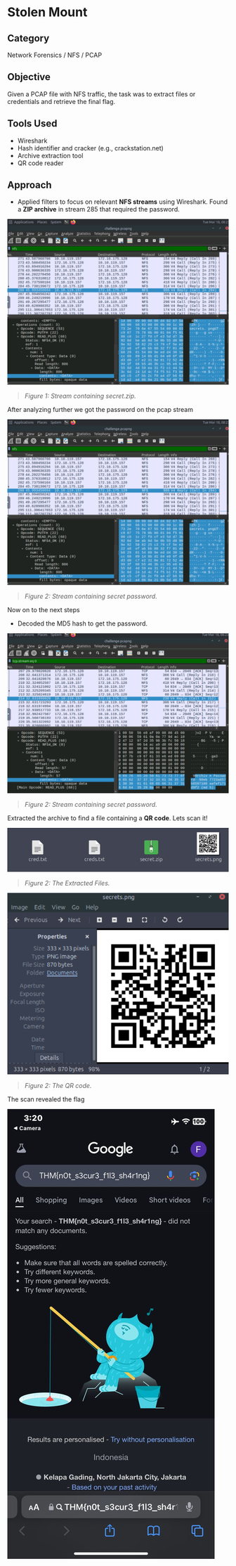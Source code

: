 # Stolen Mount

## Category
Network Forensics / NFS / PCAP

## Objective
Given a PCAP file with NFS traffic, the task was to extract files or credentials and retrieve the final flag.

## Tools Used
- Wireshark
- Hash identifier and cracker (e.g., crackstation.net)
- Archive extraction tool
- QR code reader

## Approach
- Applied filters to focus on relevant **NFS streams** using Wireshark. Found a **ZIP archive** in stream 285 that required the password.

![Archive Stream](ss/Archive.png)
> *Figure 1: Stream containing secret.zip.*

After analyzing further we got the password on the pcap stream

![Archive Stream](ss/Archive.png)
> *Figure 2: Stream containing secret password.*

Now on to the next steps
- Decoded the MD5 hash to get the password.

![Archive Stream](ss/Archive_creds.png)
> *Figure 2: Stream containing secret password.*

Extracted the archive to find a file containing a **QR code**. Lets scan it!

![QR Code Revealed](ss/Output_From_Zip.png)
> *Figure 2: The Extracted Files.*

![QR Code Revealed](ss/QR_code.png)
> *Figure 2: The QR code.*

The scan revealed the flag

![QR Code Revealed](ss/QR_result.jpg)





